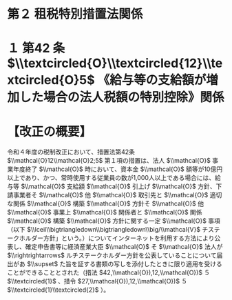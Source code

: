 # 第２ 租税特別措置法関係

# １ 第42 条 $\\textcircled{O}\\textcircled{12}\\textcircled{O}5$ 《給与等の支給額が増加した場合の法人税額の特別控除》関係

# 【改正の概要】

令和４年度の税制改正において、措置法第42条 $\\mathcal{O}12\\mathcal{O}2;5$ 第１項の措置は、法人 $\\mathcal{O}$ 事業年度終了 $\\mathcal{O}$ 時において、資本金 $\\mathcal{O}$ 額等が10億円以上であり、かつ、常時使用する従業員の数が1,000人以上である場合には、給与等 $\\mathcal{O}$ 支給額 $\\mathcal{O}$ 引上げ $\\mathcal{O}$ 方針、下請事業者そ $\\mathcal{O}$ 他 $\\mathcal{O}$ 取引先と $\\mathcal{O}$ 適切な関係 $\\mathcal{O}$ 構築 $\\mathcal{O}$ 方針そ $\\mathcal{O}$ 他 $\\mathcal{O}$ 事業上 $\\mathcal{O}$ 関係者と $\\mathcal{O}$ 関係 $\\mathcal{O}$ 構築 $\\mathcal{O}$ 方針に関する一定 $\\mathcal{O}$ 事項（以下 $\\lceil\\bigtriangledown\\bigtriangledown\\big/\\mathcal{V}$ チステークホルダー方針」という。）についてインターネットを利用する方法により公表し、確定申告書等に経済産業大臣 $\\mathcal{O}$ そ $\\mathcal{O}$ 法人が $\\rightrightarrows$ ルチステークホルダー方針を公表していることについて届出があ $\\supset$ た旨を証する書類の写しを添付したときに限り適用を受けることができることとされた（措法 $42,\\mathcal{O}),12,\\mathcal{O})$ ５ $\\textcircled{1}$ 、措令 $27,\\mathcal{O}),12,\\mathcal{O})$ ５ $\\textcircled{1}\\textcircled{2}$ ）。